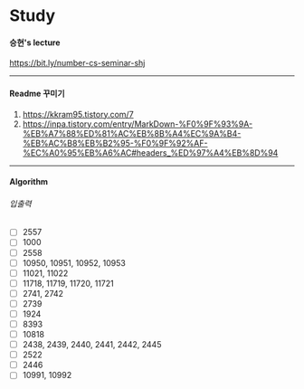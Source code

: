 # Study

#### 승현's lecture
https://bit.ly/number-cs-seminar-shj<br>
*****
#### Readme 꾸미기
1. https://kkram95.tistory.com/7
2. https://inpa.tistory.com/entry/MarkDown-%F0%9F%93%9A-%EB%A7%88%ED%81%AC%EB%8B%A4%EC%9A%B4-%EB%AC%B8%EB%B2%95-%F0%9F%92%AF-%EC%A0%95%EB%A6%AC#headers_%ED%97%A4%EB%8D%94

*****
#### Algorithm <br>
###### 입출력
- [ ] 2557
- [ ] 1000
- [ ] 2558
- [ ] 10950, 10951, 10952, 10953
- [ ] 11021, 11022
- [ ] 11718, 11719, 11720, 11721
- [ ] 2741, 2742
- [ ] 2739
- [ ] 1924
- [ ] 8393
- [ ] 10818
- [ ] 2438, 2439, 2440, 2441, 2442, 2445
- [ ] 2522
- [ ] 2446
- [ ] 10991, 10992